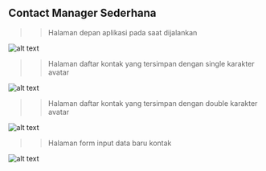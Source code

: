 ## Contact Manager Sederhana

>>Halaman depan aplikasi pada saat dijalankan

![alt text](https://lh3.googleusercontent.com/vC0QpMCtWBn0KkEl89S7TITCc0nUoyJmPSTru4UT8Q6zgLBhP9B-2Dwgza7saK1f1EGw3lp47PlMHBxgUwxmTNn2AbXpk6C0rmj8wi7RcKAhkijT0n-qTOmAh7iyHIiCl-6w "Contact Manager")

>>Halaman daftar kontak yang tersimpan dengan single karakter avatar

![alt text](https://lh3.googleusercontent.com/tcSQxaHLoxN2vQ_boiPR5dqnYyB_R3zvJgwVD2bW-dmEAMkgJ9Eg5cL6baHeMmlXmsgXVDoBjxY8Rri-63J-5HR8-B3jVwggH3khaWBKjBLgowiF39kWiJt6dCo1fTyJ8ZGO "Contact Manager")

>>Halaman daftar kontak yang tersimpan dengan double karakter avatar

![alt text](https://lh3.googleusercontent.com/BCAiUTSAb7TDerZbUf8HrIvb1rvpXNuoZOH3LjKMHqkQEN6hzxmNgy3Kw1fH4vois2snLGPXFJctjj36mpm2C9m9CEbBbhRaVQaoYXUne5JHVozwj4PZl7Kr3wi-WR0AfcZN "Contact Manager")

>>Halaman form input data baru kontak

![alt text](https://lh3.googleusercontent.com/ddvKaTLpUd8TAPyV3Np140Pf4eN_oTdrh9ryvhp9jla4w_flhVOL1OyTo4F68RSKvjkN0wipz0lomxjEXO8XXYru138NuKGY1fLFUw0-O7KDvGz7c3cKdFLgj1IjKUv7tC9W "Contact Manager")

